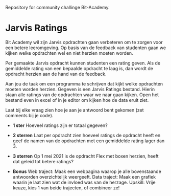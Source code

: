 Repository for community challinge Bit-Academy.

# Jarvis Ratings

Bit Academy wil zijn Jarvis opdrachten gaan verbeteren om te zorgen voor een betere leeromgeving. Op basis van de feedback van studenten gaan we kijken welke opdrachten wel en niet herzien moeten worden.

Per gemaakte Jarvis opdracht kunnen studenten een rating geven. Als de gemiddelde rating van een bepaalde opdracht te laag is, dan wordt de opdracht herzien aan de hand van de feedback.

Aan jou de taak om een programma te schrijven dat kijkt welke opdrachten moeten worden herzien. Gegeven is een Jarvis Ratings bestand. Hierin staan alle ratings van de opdrachten waar we naar gaan kijken. Open het bestand even in excel of in je editor om kijken hoe de data eruit ziet.

Laat bij elke vraag zien hoe je aan je antwoord bent gekomen (zet comments bij je code).

- __1 ster__
Hoeveel ratings zijn er totaal gegeven?

- __2 sterren__
Laat per opdracht zien hoeveel ratings de opdracht heeft en geef de namen van de opdrachten met een gemiddelde rating lager dan 3.

- __3 sterren__
Op 1 mei 2021 is de opdracht Flex met boxen herzien, heeft dat geleid tot betere ratings?

- __Bonus__
Web traject: Maak een webpagina waarop je alle bovenstaande antwoorden overzichtelijk weergeeft.
Data traject: Maak een grafiek waarin je laat zien wat de invloed was van de herzage.
Upskill: Vrije keuze, kies 1 van beide trajecten, of combineer ze!